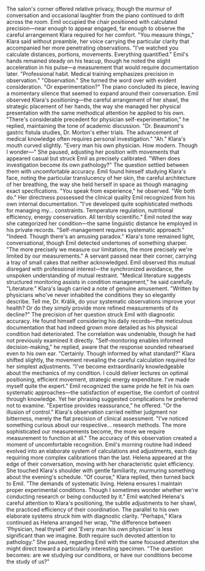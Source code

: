 The salon's corner offered relative privacy, though the murmur of conversation and occasional laughter from the piano continued to drift across the room. Emil occupied the chair positioned with calculated precision—near enough to appear engaged, far enough to observe the careful arrangement Klara required for her comfort.
"You measure things," Klara said without preamble, her voice carrying the particular clarity that accompanied her more penetrating observations. "I've watched you calculate distances, portions, movements. Everything quantified."
Emil's hands remained steady on his teacup, though he noted the slight acceleration in his pulse—a measurement that would require documentation later. "Professional habit. Medical training emphasizes precision in observation."
"Observation." She turned the word over with evident consideration. "Or experimentation?"
The piano concluded its piece, leaving a momentary silence that seemed to expand around their conversation. Emil observed Klara's positioning—the careful arrangement of her shawl, the strategic placement of her hands, the way she managed her physical presentation with the same methodical attention he applied to his own.
"There's considerable precedent for physician self-experimentation," he replied, maintaining the tone of academic discussion. "Dr. Beaumont's gastric fistula studies, Dr. Morton's ether trials. The advancement of medical knowledge often requires personal investigation."
"Ah." Klara's mouth curved slightly. "Every man his own physician. How modern. Though I wonder—" She paused, adjusting her position with movements that appeared casual but struck Emil as precisely calibrated. "When does investigation become its own pathology?"
The question settled between them with uncomfortable accuracy. Emil found himself studying Klara's face, noting the particular translucency of her skin, the careful architecture of her breathing, the way she held herself in space as though managing exact specifications.
"You speak from experience," he observed.
"We both do." Her directness possessed the clinical quality Emil recognized from his own internal documentation. "I've developed quite sophisticated methods for managing my... constraints. Temperature regulation, nutritional efficiency, energy conservation. All terribly scientific."
Emil noted the way she categorized her condition—the same linguistic distance he employed in his private records. "Self-management requires systematic approach."
"Indeed. Though there's an amusing paradox." Klara's tone remained light, conversational, though Emil detected undertones of something sharper. "The more precisely we measure our limitations, the more precisely we're limited by our measurements."
A servant passed near their corner, carrying a tray of small cakes that neither acknowledged. Emil observed this mutual disregard with professional interest—the synchronized avoidance, the unspoken understanding of mutual restraint.
"Medical literature suggests structured monitoring assists in condition management," he said carefully.
"Literature." Klara's laugh carried a note of genuine amusement. "Written by physicians who've never inhabited the conditions they so elegantly describe. Tell me, Dr. Králik, do your systematic observations improve your health? Or do they simply provide more refined measurements of its decline?"
The precision of her question struck Emil with diagnostic accuracy. He found himself considering his daily records—the meticulous documentation that had indeed grown more detailed as his physical condition had deteriorated. The correlation was undeniable, though he had not previously examined it directly.
"Self-monitoring enables informed decision-making," he replied, aware that the response sounded rehearsed even to his own ear.
"Certainly. Though informed by what standard?" Klara shifted slightly, the movement revealing the careful calculation required for her simplest adjustments. "I've become extraordinarily knowledgeable about the mechanics of my condition. I could deliver lectures on optimal positioning, efficient movement, strategic energy expenditure. I've made myself quite the expert."
Emil recognized the same pride he felt in his own systematic approaches—the satisfaction of expertise, the comfort of control through knowledge. Yet her phrasing suggested complications he preferred not to examine.
"Expertise provides reassurance," he offered.
"Or the illusion of control." Klara's observation carried neither judgment nor bitterness, merely the flat precision of clinical assessment. "I've noticed something curious about our respective... research methods. The more sophisticated our measurements become, the more we require measurement to function at all."
The accuracy of this observation created a moment of uncomfortable recognition. Emil's morning routine had indeed evolved into an elaborate system of calculations and adjustments, each day requiring more complex calibrations than the last.
Helena appeared at the edge of their conversation, moving with her characteristic quiet efficiency. She touched Klara's shoulder with gentle familiarity, murmuring something about the evening's schedule.
"Of course," Klara replied, then turned back to Emil. "The demands of systematic living. Helena ensures I maintain proper experimental conditions. Though I sometimes wonder whether we're conducting research or being conducted by it."
Emil watched Helena's careful attention to Klara's positioning, the subtle adjustments to her shawl, the practiced efficiency of their coordination. The parallel to his own elaborate systems struck him with diagnostic clarity.
"Perhaps," Klara continued as Helena arranged her wrap, "the difference between 'Physician, heal thyself' and 'Every man his own physician' is less significant than we imagine. Both require such devoted attention to pathology."
She paused, regarding Emil with the same focused attention she might direct toward a particularly interesting specimen.
"The question becomes: are we studying our conditions, or have our conditions become the study of us?"